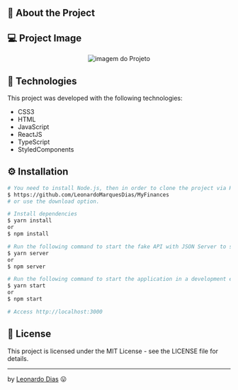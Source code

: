 ## 🚀 About the Project

## 💻 Project Image

<div align="center">
   <img src="src/assets/SocialFeed.png" alt="imagem do Projeto"/> 
   </br>
</div>

## 🧰 Technologies
This project was developed with the following technologies:
* CSS3
* HTML
* JavaScript
* ReactJS
* TypeScript
* StyledComponents

## ⚙️ Installation
```bash
# You need to install Node.js, then in order to clone the project via HTTPS, run this command:
$ https://github.com/LeonardoMarquesDias/MyFinances
# or use the download option.

# Install dependencies
$ yarn install
or
$ npm install

# Run the following command to start the fake API with JSON Server to simulate an API that has foods information:
$ yarn server
or
$ npm server

# Run the following command to start the application in a development environment:
$ yarn start
or
$ npm start

# Access http://localhost:3000 
```

## 📝 License

This project is licensed under the MIT License - see the LICENSE file for details.

---

by [Leonardo Dias](https://github.com/LeonardoMarquesDias) 😛
